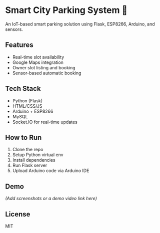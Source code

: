 # Smart City Parking System 🚗

An IoT-based smart parking solution using Flask, ESP8266, Arduino, and sensors.

## Features
- Real-time slot availability
- Google Maps integration
- Owner slot listing and booking
- Sensor-based automatic booking

## Tech Stack
- Python (Flask)
- HTML/CSS/JS
- Arduino + ESP8266
- MySQL
- Socket.IO for real-time updates

## How to Run
1. Clone the repo
2. Setup Python virtual env
3. Install dependencies
4. Run Flask server
5. Upload Arduino code via Arduino IDE

## Demo
*(Add screenshots or a demo video link here)*

## License
MIT
